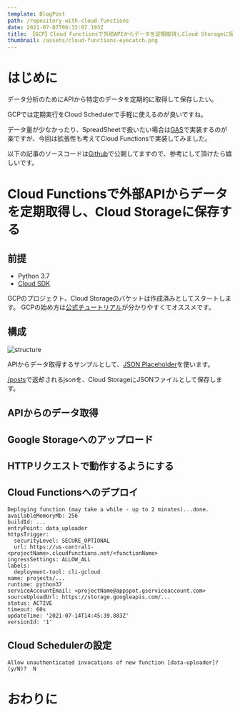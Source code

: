 ```yaml
---
template: BlogPost
path: /repository-with-cloud-functions
date: 2021-07-07T06:32:07.193Z
title: 【GCP】Cloud Functionsで外部APIからデータを定期取得しCloud Storageに保存する
thumbnail: /assets/cloud-functions-eyecatch.png
---
```

# はじめに

データ分析のためにAPIから特定のデータを定期的に取得して保存したい。

GCPでは定期実行をCloud Schedulerで手軽に使えるのが良いですね。

データ量が少なかったり、SpreadSheetで扱いたい場合は[GAS](https://developers.google.com/apps-script?hl=ja)で実装するのが楽ですが、今回は拡張性も考えてCloud Functionsで実装してみました。

以下の記事のソースコードは[Github](https://github.com/marushosummers/sample-cloud-functions-uploader)で公開してますので、参考にして頂けたら嬉しいです。

# Cloud Functionsで外部APIからデータを定期取得し、Cloud Storageに保存する

## 前提

* Python 3.7
* [Cloud SDK](https://cloud.google.com/sdk/docs/install?hl=JA)

GCPのプロジェクト、Cloud Storageのバケットは作成済みとしてスタートします。 GCPの始め方は[公式チュートリアル](https://cloud.google.com/deployment-manager/docs/step-by-step-guide/installation-and-setup)が分かりやすくてオススメです。

## 構成

![structure](/assets/cloud-functions.png "structure")

APIからデータ取得するサンプルとして、[JSON Placeholder](https://jsonplaceholder.typicode.com/)を使います。

[/posts](https://jsonplaceholder.typicode.com/posts)で返却されるjsonを、Cloud StorageにJSONファイルとして保存します。

## APIからのデータ取得

## Google Storageへのアップロード

## HTTPリクエストで動作するようにする

## Cloud Functionsへのデプロイ

```
Deploying function (may take a while - up to 2 minutes)...done.                                                                                                                                                                                                                                                              
availableMemoryMb: 256
buildId: ...
entryPoint: data_uploader
httpsTrigger:
  securityLevel: SECURE_OPTIONAL
  url: https://us-central1-<projectName>.cloudfunctions.net/<functionName>
ingressSettings: ALLOW_ALL
labels:
  deployment-tool: cli-gcloud
name: projects/...
runtime: python37
serviceAccountEmail: <projectName@appspot.gserviceaccount.com>
sourceUploadUrl: https://storage.googleapis.com/...
status: ACTIVE
timeout: 60s
updateTime: '2021-07-14T14:45:39.883Z'
versionId: '1'
```

## Cloud Schedulerの設定

```
Allow unauthenticated invocations of new function [data-uploader]? 
(y/N)?  N
```

# おわりに
